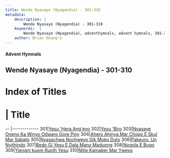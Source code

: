 ```yaml
---
title: Wende Nyasaye (Nyagendia) - 301-310
metadata:
    description: |
        Wende Nyasaye (Nyagendia) - 301-310
    keywords:  |
        Wende Nyasaye (Nyagendia), adventhymnals, advent hymnals, 301-310
    author: Brian Onang'o
---
```


#### Advent Hymnals
## Wende Nyasaye (Nyagendia) - 301-310

# Index of Titles
# | Title                        
-- |-------------
301|[Yesu 'Hera Ang'eyo](/wende-nyasaye/wende-nyasaye/301-332/301-310/Yesu-'Hera-Ang'eyo)
302|[Yesu 'Biro](/wende-nyasaye/wende-nyasaye/301-332/301-310/Yesu-'Biro)
303|[Nyasaye Oneno Ka Winyo Odwaro Gore Piny](/wende-nyasaye/wende-nyasaye/301-332/301-310/Nyasaye-Oneno-Ka-Winyo-Odwaro-Gore-Piny)
304|[Ahero Ahinya Mar Chopo E Skul Mar Sabato](/wende-nyasaye/wende-nyasaye/301-332/301-310/Ahero-Ahinya-Mar-Chopo-E-Skul-Mar-Sabato)
305|[Nyasachwa Nochweyo Gik Moko Duto](/wende-nyasaye/wende-nyasaye/301-332/301-310/Nyasachwa-Nochweyo-Gik-Moko-Duto)
306|[Pakeuru ,Un Nyithindo](/wende-nyasaye/wende-nyasaye/301-332/301-310/Pakeuru-,Un-Nyithindo)
307|[Bedo Gi Yesu E Dala Mano Maduong](/wende-nyasaye/wende-nyasaye/301-332/301-310/Bedo-Gi-Yesu-E-Dala-Mano-Maduong)
308|[Nogola E Bugo](/wende-nyasaye/wende-nyasaye/301-332/301-310/Nogola-E-Bugo)
309|[Yiengni kuom Ruoth Yesu](/wende-nyasaye/wende-nyasaye/301-332/301-310/Yiengni-kuom-Ruoth-Yesu)
310|[Nitie Kamaber Mar Yweyo](/wende-nyasaye/wende-nyasaye/301-332/301-310/Nitie-Kamaber-Mar-Yweyo)